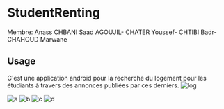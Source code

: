 # StudentRenting
Membre: Anass CHBANI
        Saad AGOUJIL-
        CHATER Youssef-
        CHTIBI Badr-
        CHAHOUD Marwane
## Usage
C'est une application android pour la recherche du logement pour les étudiants à travers des annonces publiées par ces derniers.
![log](https://user-images.githubusercontent.com/24375860/34656420-d6791600-f411-11e7-969f-d6c2bd7b0ec4.png)

![a](https://user-images.githubusercontent.com/24375860/34656416-d5b36bbc-f411-11e7-9445-c1a4c4a9f726.png)
![b](https://user-images.githubusercontent.com/24375860/34656417-d5e681c8-f411-11e7-9a64-5e55bd8c9d04.png)
![c](https://user-images.githubusercontent.com/24375860/34656418-d60ad65e-f411-11e7-9187-c57220a65351.png)
![d](https://user-images.githubusercontent.com/24375860/34656419-d6531b80-f411-11e7-90db-e25bf0fc2f4e.png)

